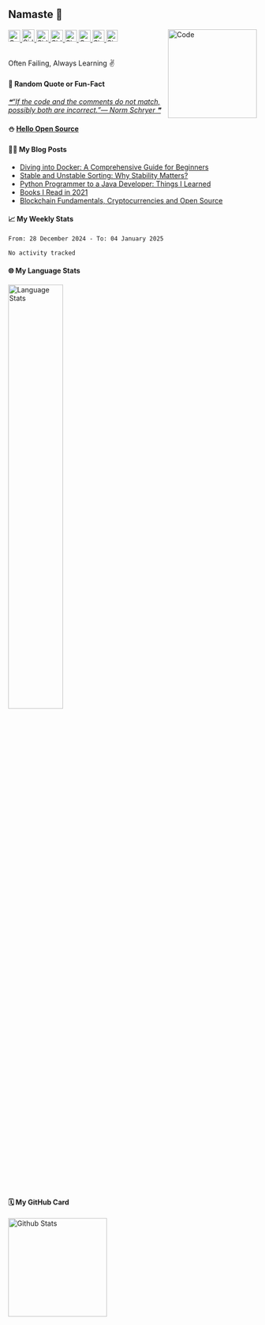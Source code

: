 ## Namaste :pray:

<a href="https://doi.org/10.1080/1206212X.2020.1759857">
  <img src="https://raw.githubusercontent.com/siddharth2016/siddharth2016/master/images/research.svg" alt="Co-Authored Research" width="24px" height="24px">
</a>
<a href="https://www.hackerrank.com/siddharthchandr1">
  <img src="https://raw.githubusercontent.com/siddharth2016/siddharth2016/master/images/hackerrank.svg" alt="Siddharth's HackerRank" width="25px" height="25px">
</a>
<a href="https://leetcode.com/chandraji/">
  <img src="https://raw.githubusercontent.com/siddharth2016/siddharth2016/master/images/leetcode.svg" alt="Siddharth's LeetCode" width="25px" height="24px">
</a>
<a href="https://siddharth2016.github.io/">
  <img src="https://raw.githubusercontent.com/siddharth2016/siddharth2016/master/images/github.svg" alt="Siddharth's GitHub" width="25px" height="24px">
</a>
<a href="https://dev.to/siddharth2016">
  <img src="images/dev.svg" alt="Siddharth Chandra's DEV Profile" height="24px" width="24px">
</a>
<a href="https://twitter.com/chandrajidev">
  <img src="https://raw.githubusercontent.com/siddharth2016/siddharth2016/master/images/twitter_color.svg" alt="CodeKaro Twitter Account" height="24px" width="24px">
</a>
<a href="https://www.linkedin.com/in/siddharth-chandra1/">
  <img src="https://raw.githubusercontent.com/siddharth2016/siddharth2016/master/images/linkedin.svg" alt="Siddharth's LinkedIn" width="24px" height="24px">
</a>
<a href="https://chandraji.dev/">
  <img src="https://raw.githubusercontent.com/siddharth2016/siddharth2016/master/images/hashnode.svg" alt="Siddharth's Blog" width="23px" height="24px">
</a>
<a href="https://github.com/marketplace/actions/update-image-readme">
<!--START_SECTION:update_image-->
<img src=https://raw.githubusercontent.com/siddharth2016/siddharth2016/master/.github/images/image15.png height=180px width=180px align=right alt=Code Karo Image />
<!--END_SECTION:update_image-->
</a>

<br/>
<br/>

Often Failing, Always Learning ✌

#### 🔖 Random Quote or Fun-Fact
<a href="https://github.com/marketplace/actions/quote-readme">
<!--STARTS_HERE_QUOTE_README-->
<i>❝“If the code and the comments do not match, possibly both are incorrect.”— Norm Schryer   ❞</i>
<!--ENDS_HERE_QUOTE_README-->
</a>

#### ⛄ [Hello Open Source](https://github.com/siddharth2016/hello-open-source#hello-open-source)

#### 👨‍💻 My Blog Posts
<!-- BLOG-POST-LIST:START -->
- [Diving into Docker: A Comprehensive Guide for Beginners](https://chandraji.dev/diving-into-docker-a-comprehensive-guide-for-beginners)
- [Stable and Unstable Sorting: Why Stability Matters?](https://chandraji.dev/stable-and-unstable-sorting-why-stability-matters)
- [Python Programmer to a Java Developer: Things I Learned](https://chandraji.dev/python-programmer-to-a-java-developer-things-i-learned)
- [Books I Read in 2021](https://chandraji.dev/books-i-read-in-2021)
- [Blockchain Fundamentals, Cryptocurrencies and Open Source](https://chandraji.dev/blockchain-fundamentals)
<!-- BLOG-POST-LIST:END -->

#### 📈 My Weekly Stats
<!--START_SECTION:waka-->

```txt
From: 28 December 2024 - To: 04 January 2025

No activity tracked
```

<!--END_SECTION:waka-->

#### 🌐 My Language Stats

<img alt="Language Stats" style="width:47%" src="https://github-readme-stats.vercel.app/api/top-langs/?username=siddharth2016&layout=compact&langs_count=6&theme=graywhite&hide=jupyter%20notebook"/>

#### 🗓 My GitHub Card
<img alt="Github Stats" height="200" src="https://github-readme-stats.vercel.app/api?username=siddharth2016&show_icons=true&include_all_commits=true&hide_rank=false&hide=contribs">
